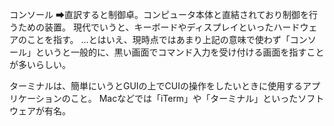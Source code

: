 コンソール
➡直訳すると制御卓。コンピュータ本体と直結されており制御を行うための装置。
現代でいうと、キーボードやディスプレイといったハードウェアのことを指す。
…とはいえ、現時点ではあまり上記の意味で使わず「コンソール」というと一般的に、黒い画面でコマンド入力を受け付ける画面を指すことが多いらしい。


ターミナルは、簡単にいうとGUIの上でCUIの操作をしたいときに使用するアプリケーションのこと。
Macなどでは「iTerm」や「ターミナル」といったソフトウェアが有名。
